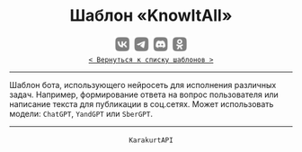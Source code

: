 <div align="center">
    <h1> Шаблон «KnowItAll» </h1>
    <img src="../MediaImg/MediaVK-.svg" height="30"/>
    <img src="../MediaImg/MediaTG-.svg" height="30"/>
    <img src="../MediaImg/MediaDC-.svg" height="30"/>
    <img src="../MediaImg/MediaOK-.svg" height="30"/>
    <br>
    <code><a href="../ReadMe.md">< Вернуться к списку шаблонов ></a></code>
    <hr>
</div>

<div align="left">
    Шаблон бота, использующего нейросеть для исполнения различных задач. Например, формирование ответа
    на вопрос пользователя или написание текста для публикации в соц.сетях. Может использовать модели: 
    <code>ChatGPT</code>, <code>YandGPT</code> или <code>SberGPT</code>.
    <br>
    <hr>
</div>

<div align="center">
    <code>KarakurtAPI</code>
</div>